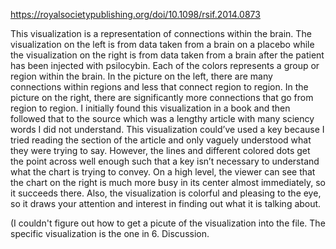 
https://royalsocietypublishing.org/doi/10.1098/rsif.2014.0873

This visualization is a representation of connections within the brain. The visualization on the left is from data taken from a brain on a placebo while the visualization on the right is from data taken from a brain after the patient has been injected with psilocybin. Each of the colors represents a group or region within the brain. In the picture on the left, there are many connections within regions and less that connect region to region. In the picture on the right, there are significantly more connections that go from region to region. I initially found this visualization in a book and then followed that to the source which was a lengthy article with many sciency words I did not understand. This visualization could’ve used a key because I tried reading the section of the article and only vaguely understood what they were trying to say. However, the lines and different colored dots get the point across well enough such that a key isn’t necessary to understand what the chart is trying to convey. On a high level, the viewer can see that the chart on the right is much more busy in its center almost immediately, so it succeeds there. Also, the visualization is colorful and pleasing to the eye, so it draws your attention and interest in finding out what it is talking about.

(I couldn't figure out how to get a picute of the visualization into the file. The specific visualization is the one in 6. Discussion.
